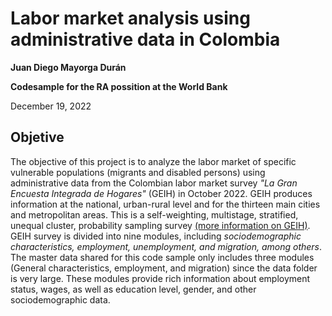 # Labor market analysis using administrative data in Colombia

**Juan Diego Mayorga Durán**

**Codesample for the RA possition at the World Bank**

December 19, 2022

## Objetive

The objective of this project is to analyze the labor market of specific vulnerable populations (migrants and disabled persons) using administrative data from the Colombian labor market survey *"La Gran Encuesta Integrada de Hogares"* (GEIH) in October 2022. GEIH produces information at the national, urban-rural level and for the thirteen main cities and metropolitan areas. This is a self-weighting, multistage, stratified, unequal cluster, probability sampling survey [(more information on GEIH)](https://www.dane.gov.co/index.php/estadisticas-por-tema/mercado-laboral/empleo-y-desempleo/geih-historicos). GEIH survey is divided into nine modules, including *sociodemographic characteristics, employment, unemployment, and migration, among others*. The master data shared for this code sample only includes three modules (General characteristics, employment, and migration) since the data folder is very large. These modules provide rich information about employment status, wages, as well as education level, gender, and other sociodemographic data. 

### 

